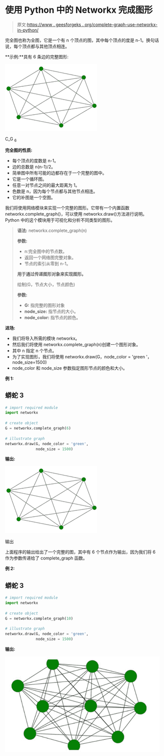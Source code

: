 # 使用 Python 中的 Networkx 完成图形

> 原文:[https://www . geesforgeks . org/complete-graph-use-networkx-in-python/](https://www.geeksforgeeks.org/complete-graph-using-networkx-in-python/)

完全图也称为全图，它是一个有 n 个顶点的图，其中每个顶点的度是 n-1。换句话说，每个顶点都与其他顶点相连。

**示例:**具有 6 条边的完整图形:

![](img/e38b2cada398ef30d035c2c12cfb9689.png)

C_G <sub>6</sub>

**完全图的性质:**

*   每个顶点的度数是 n-1。
*   边的总数是 n(n-1)/2。
*   简单图中所有可能的边都存在于一个完整的图中。
*   它是一个循环图。
*   任意一对节点之间的最大距离为 1。
*   色数是 n，因为每个节点都与其他节点相连。
*   它的补图是一个空图。

我们将使用网络模块来实现一个完整的图形。它带有一个内置函数 networkx.complete_graph()，可以使用 networkx.draw()方法进行说明。Python 中的这个模块用于可视化和分析不同类型的图形。

> **语法:** networkx.complete_graph(n)
> 
> **参数:**
> 
> *   n:完全图中的节点数。
> *   返回一个网络图完整对象。
> *   节点的索引从零到 n-1。
> 
> **用于通过传递图形对象来实现图形。**
> 
> 绘制(G，节点大小，节点颜色)
> 
> **参数:**
> 
> *   **G:** 指完整的图形对象
> *   **node_size:** 指节点的大小。
> *   **node_color:** 指节点的颜色。

**进场:**

*   我们将导入所需的模块 networkx。
*   然后我们将使用 networkx.complete_graph(n)创建一个图形对象。
*   其中 n 指定 n 个节点。
*   为了实现图形，我们将使用 networkx.draw(G，node_color = 'green '，node_size=1500)
*   node_color 和 node_size 参数指定图形节点的颜色和大小。

**例 1:**

## 蟒蛇 3

```py
# import required module
import networkx

# create object
G = networkx.complete_graph(6)

# illustrate graph
networkx.draw(G, node_color = 'green',
              node_size = 1500)
```

**输出:**

![](img/e38b2cada398ef30d035c2c12cfb9689.png)

输出

上面程序的输出给出了一个完整的图，其中有 6 个节点作为输出，因为我们将 6 作为参数传递给了 complete_graph 函数。

**例 2:**

## 蟒蛇 3

```py
# import required module
import networkx

# create object
G = networkx.complete_graph(10)

# illustrate graph
networkx.draw(G, node_color = 'green',
              node_size = 1500)
```

**输出:**

![](img/974c5ff2cfdc01c5ad455a6128290a9d.png)